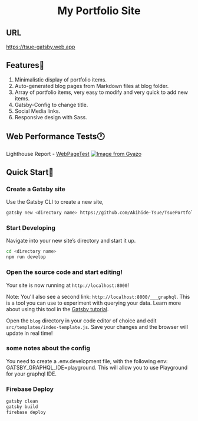 <h1 align="center">My Portfolio Site</h1>

## URL
https://tsue-gatsby.web.app

## Features📎
1. Minimalistic display of portfolio items.
2. Auto-generated blog pages from Markdown files at blog folder.
3. Array of portfolio items, very easy to modify and very quick to add new items.
4. Gatsby-Config to change title.
5. Social Media links.
6. Responsive design with Sass.

## Web Performance Tests🕐
Lighthouse Report - [WebPageTest](https://googlechrome.github.io/lighthouse/viewer/?psiurl=https%3A%2F%2Ftsue-gatsby.web.app%2F&strategy=mobile&category=performance&category=accessibility&category=best-practices&category=seo&category=pwa&utm_source=lh-chrome-ext)
[![Image from Gyazo](https://i.gyazo.com/5f1267abf8300a93b40a4a039a25da46.png)](https://gyazo.com/5f1267abf8300a93b40a4a039a25da46)
## Quick Start🚀
### Create a Gatsby site
Use the Gatsby CLI to create a new site,
```sh
gatsby new <directory name> https://github.com/Akihide-Tsue/TsuePortfolio
```
### Start Developing
Navigate into your new site’s directory and start it up.
```sh
cd <directory name>
npm run develop
```
### Open the source code and start editing!
Your site is now running at `http://localhost:8000`!

Note: You'll also see a second link: `http://localhost:8000/___graphql`.
 This is a tool you can use to experiment with querying your data. Learn more about using this tool in the [Gatsby tutorial](https://www.gatsbyjs.org/tutorial/part-five/#introducing-graphiql).

Open the `blog` directory in your code editor of choice and edit `src/templates/index-template.js`. Save your changes and the browser will update in real time!
### some notes about the config
You need to create a .env.development file, with the following env:
GATSBY_GRAPHQL_IDE=playground.
This will allow you to use Playground for your graphql IDE.
### Firebase Deploy
```sh
gatsby clean
gatsby build
firebase deploy
```